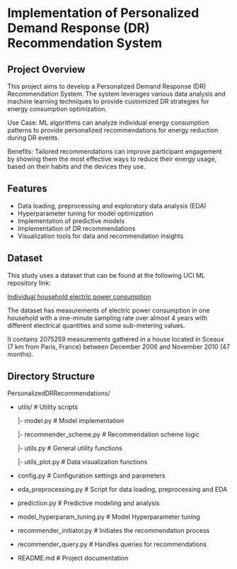 # Implementation of Personalized Demand Response (DR) Recommendation System

## Project Overview
This project aims to develop a Personalized Demand Response (DR) Recommendation System. The system leverages various data analysis and machine learning techniques to provide customized DR strategies for energy consumption optimization.

Use Case: ML algorithms can analyze individual energy consumption patterns to provide personalized recommendations for energy reduction during DR events.

Benefits: Tailored recommendations can improve participant engagement by showing them the most effective ways to reduce their energy usage, based on their habits and the devices they use.

## Features
- Data loading, preprocessing and exploratory data analysis (EDA)
- Hyperparameter tuning for model optimization
- Implementation of predictive models
- Implementation of DR recommendations
- Visualization tools for data and recommendation insights

## Dataset
This study uses a dataset that can be found at the following UCI ML repository link:

[Individual household electric power consumption](https://archive.ics.uci.edu/ml/datasets/individual+household+electric+power+consumption)

The dataset has measurements of electric power consumption in one household with a one-minute sampling rate over almost 4 years with different electrical quantities and some sub-metering values. 

It contains 2075259 measurements gathered in a house located in Sceaux (7 km from Paris, France) between December 2006 and November 2010 (47 months).

## Directory Structure
PersonalizedDRRecommendations/

- utils/ # Utility scripts

  |- model.py # Model implementation
  
  |- recommender_scheme.py # Recommendation scheme logic
  
  |- utils.py # General utility functions
  
  |- utils_plot.py # Data visualization functions

- config.py # Configuration settings and parameters
- eda_preprocessing.py # Script for data loading, preprocessing and EDA
- prediction.py # Predictive modeling and analysis
- model_hyperparam_tuning.py # Model Hyperparameter tuning
- recommender_initiator.py # Initiates the recommendation process
- recommender_query.py # Handles queries for recommendations
- README.md # Project documentation

